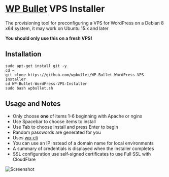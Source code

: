 # [WP Bullet](https://wp-bullet.com) VPS Installer
The provisioning tool for preconfiguring a VPS for WordPress on a Debian 8 x64 system, it may work on Ubuntu 15.x and later

**You should only use this on a fresh VPS!**

## Installation

    sudo apt-get install git -y
    cd ~
    git clone https://github.com/wpbullet/WP-Bullet-WordPress-VPS-Installer
    cd WP-Bullet-WordPress-VPS-Installer
    sudo bash wpbullet.sh
    
## Usage and Notes

* Only choose **one** of items 1-6 beginning with Apache or nginx
* Use Spacebar to choose items to install
* Use Tab to choose Install and press Enter to begin
* Random passwords are generated for you
* Uses [wp-cli](https://github.com/wp-cli/wp-cli)
* You can use an IP instead of a domain name for local environments
* A summary of credentials is displayed when the installer completes
* SSL configuration use self-signed certificates to use Full SSL with CloudFlare

![Screenshot](http://i.imgur.com/b38CScy.png)
